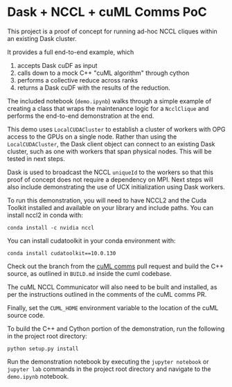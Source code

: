 # Dask + NCCL + cuML Comms PoC

This project is a proof of concept for running ad-hoc NCCL cliques within an existing Dask cluster. 

It provides a full end-to-end example, which
1. accepts Dask cuDF as input
2. calls down to a mock C++ "cuML algorithm" through cython 
3. performs a collective reduce across ranks
4. returns a Dask cuDF with the results of the reduction.

The included notebook (`demo.ipynb`) walks through a simple example of creating a class that wraps the maintenance logic for a `NcclClique` and performs the end-to-end demonstration at the end. 

This demo uses `LocalCUDACluster` to establish a cluster of workers with OPG access to the GPUs on a single node. Rather than using the `LocalCUDACluster`, the Dask client object can connect to an existing Dask cluster, such as one with workers that span physical nodes. This will be tested in next steps.

Dask is used to broadcast the NCCL `uniqueId` to the workers so that this proof of concept does not require a dependency on MPI. Next steps will also include demonstrating the use of UCX initialization using Dask workers. 

To run this demonstration, you will need to have NCCL2 and the Cuda Toolkit installed and available on your library and include paths. You 
can install nccl2 in conda with: 

`conda install -c nvidia nccl`

You can install cudatoolkit in your conda environment with:

`conda install cudatoolkit==10.0.130`

Check out the branch from the [cuML comms](https://github.com/rapidsai/cuml/pull/643) pull request and build the C++ source, as outlined in `BUILD.md` inside the cuml codebase. 

The cuML NCCL Communicator will also need to be built and installed, as per the instructions outlined in the comments of the cuML comms PR.

Finally, set the `CUML_HOME` environment variable to the location of the cuML source code. 

To build the C++ and Cython portion of the demonstration, run the following in the project root directory:

`python setup.py install`


Run the demonstration notebook by executing the `jupyter notebook` or `jupyter lab` commands in the project root directory and navigate to the `demo.ipynb` notebook.

